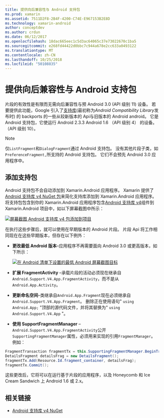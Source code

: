 ```yaml
---
title: 提供向后兼容性与 Android 支持包
ms.prod: xamarin
ms.assetid: 7511D2F8-2B4F-4200-C74E-E967153B2E8D
ms.technology: xamarin-android
author: conceptdev
ms.author: crdun
ms.date: 06/12/2017
ms.openlocfilehash: 18dac665eec1c5d3ac64065c37e73022670c1ba5
ms.sourcegitcommit: e268fd44422d0bbc7c944a678e2cc633a0493122
ms.translationtype: MT
ms.contentlocale: zh-CN
ms.lasthandoff: 10/25/2018
ms.locfileid: "50108835"
---
```

# <a name="providing-backwards-compatibility-with-the-android-support-package"></a>提供向后兼容性与 Android 支持包

片段的有效性是有限而无需向后兼容性与预 Android 3.0 (API 级别 11) 设备。 若要提供此功能，Google 引入了[支持库](http://developer.android.com/sdk/compatibility-library.html)(最初称为*Android Compatibility Library*发布时) 的 backports 的一些从较新版本的 Api与旧版本的 Android android。 它是 Android 支持包，它使运行 Android 2.3.3 Android 1.6 （API 级别 4） 的设备。 （API 级别 10）。

> [!NOTE]
> 仅`ListFragment`和`DialogFragment`通过 Android 支持包。 没有其他片段子类，如`PreferenceFragment,`所支持的 Android 支持包。 它们不会预先 Android 3.0 应用程序中。 


## <a name="adding-the-support-package"></a>添加支持包

Android 支持包不会自动添加到 Xamarin.Android 应用程序。 Xamarin 提供了[Android 支持库 v4 NuGet 包](https://www.nuget.org/packages/Xamarin.Android.Support.v4/)来简化支持库添加到 Xamarin.Android 应用程序。将支持包包含到你的 Xamarin.Android 应用程序包含[Android 支持库 v4](https://www.nuget.org/packages/Xamarin.Android.Support.v4/)组件到 Xamarin.Android 项目中，如以下屏幕截图中所示： 

[![屏幕截图 Android 支持库 v4 包添加到项目](providing-backwards-compatibility-images/02-sml.png)](providing-backwards-compatibility-images/02.png#lightbox)

在执行这些步骤后，就可以使用在早期版本的 Android 片段。 片段 Api 将工作相同现在在这些早期版本，但存在以下例外： 

-   **更改最低 Android 版本**&ndash;应用程序不再需要面向 Android 3.0 或更高版本，如下所示： 

    [![在 Android 清单下设置的最低 Android 屏幕截图目标](providing-backwards-compatibility-images/03-sml.png)](providing-backwards-compatibility-images/03.png#lightbox)

-   **扩展 FragmentActivity** &ndash;承载片段的活动必须现在继承自`Android.Support.V4.App.FragmentActivity`，而不是从`Android.App.Activity`。 

-   **更新命名空间**&ndash;类继承自`Android.App.Fragment`现在必须继承自`Android.Support.V4.App.Fragment`。 删除正在使用语句" `using Android.App;` "顶部的源代码文件，并将其替换为" `using Android.Support.V4.App` "。 

-   **使用 SupportFragmentManager** &ndash; `Android.Support.V4.App.FragmentActivity`公开`SupportingFragmentManager`属性，必须用来实现的引用`FragmentManager`。 例如： 

```csharp
FragmentTransaction fragmentTx = this.SupportingFragmentManager.BeginTransaction();
DetailsFragment detailsFrag = new DetailsFragment();
fragmentTx.Add(Resource.Id.fragment_container, detailsFrag);
fragmentTx.Commit();
```

这些更改后，它将可以在运行基于片段的应用程序，以及 Honeycomb 和 Ice Cream Sandwich 上 Android 1.6 或 2.x。 


## <a name="related-links"></a>相关链接

- [Android 支持库 v4 NuGet](https://www.nuget.org/packages/Xamarin.Android.Support.v4/)

